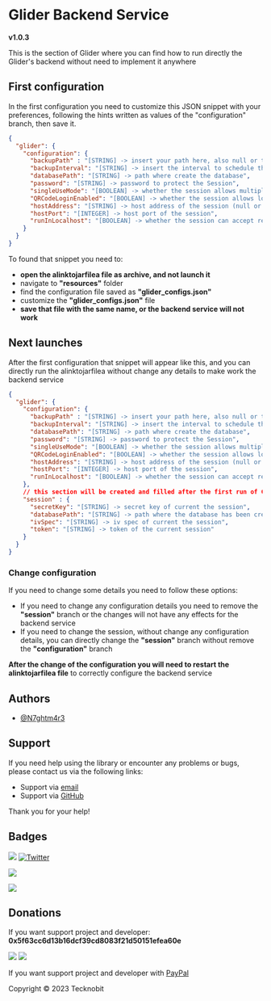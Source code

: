 # Glider Backend Service
**v1.0.3**

This is the section of Glider where you can find how to run directly the Glider's backend without need to
implement it anywhere

## First configuration

In the first configuration you need to customize this JSON snippet with your preferences, following the hints written as 
values of the "configuration" branch, then save it.

```json
{
  "glider": {
    "configuration": {
      "backupPath" : "[STRING] -> insert your path here, also null or this key removed is valid",
      "backupInterval": "[STRING] -> insert the interval to schedule the database backup (null or remove this key to not set a scheduled backup) -> [FIVE_MINUTES, FIFTEEN_MINUTES, HALF_HOUR, ONE_HOUR, FOUR_HOURS, EIGHT_HOURS, TWELVE_HOURS, ONE_DAY, ONE_WEEK, ONE_MONTH]",
      "databasePath": "[STRING] -> path where create the database",
      "password": "[STRING] -> password to protect the Session",
      "singleUseMode": "[BOOLEAN] -> whether the session allows multiple connections, so multiple devices",
      "QRCodeLoginEnabled": "[BOOLEAN] -> whether the session allows login by QR-CODE method\n (if enabled will be shown on hostAddress:(hostPort + 1))",
      "hostAddress": "[STRING] -> host address of the session (null or remove this key to auto-fetch it)",
      "hostPort": "[INTEGER] -> host port of the session",
      "runInLocalhost": "[BOOLEAN] -> whether the session can accept requests outside localhost"
    }
  }
}
```

To found that snippet you need to:
<ul>
    <li>
        <b>open the alinktojarfilea file as archive, and not launch it</b>
    </li>
    <li>
        navigate to <b>"resources"</b> folder
    </li>
    <li>
        find the configuration file saved as <b>"glider_configs.json"</b>
    </li>
    <li>
        customize the <b>"glider_configs.json"</b> file
    </li>
    <li>
        <b>save that file with the same name, or the backend service will not work</b>
    </li>
</ul>

## Next launches 

After the first configuration that snippet will appear like this, and you can directly run the alinktojarfilea without 
change any details to make work the backend service

```json
{
  "glider": {
    "configuration": {
      "backupPath" : "[STRING] -> insert your path here, also null or this key removed is valid",
      "backupInterval": "[STRING] -> insert the interval to schedule the database backup (null or remove this key to not set a scheduled backup) -> [FIVE_MINUTES, FIFTEEN_MINUTES, HALF_HOUR, ONE_HOUR, FOUR_HOURS, EIGHT_HOURS, TWELVE_HOURS, ONE_DAY, ONE_WEEK, ONE_MONTH]",
      "databasePath": "[STRING] -> path where create the database",
      "password": "[STRING] -> password to protect the Session",
      "singleUseMode": "[BOOLEAN] -> whether the session allows multiple connections, so multiple devices",
      "QRCodeLoginEnabled": "[BOOLEAN] -> whether the session allows login by QR-CODE method\n (if enabled will be shown on hostAddress:(hostPort + 1))",
      "hostAddress": "[STRING] -> host address of the session (null or remove this key to auto-fetch it)",
      "hostPort": "[INTEGER] -> host port of the session",
      "runInLocalhost": "[BOOLEAN] -> whether the session can accept requests outside localhost"
    },
    // this section will be created and filled after the first run of Glider with this system
    "session" : {
      "secretKey": "[STRING] -> secret key of current the session",
      "databasePath": "[STRING] -> path where the database has been created",
      "ivSpec": "[STRING] -> iv spec of current the session",
      "token": "[STRING] -> token of the current session"
    }
  }
}
``` 

### Change configuration

If you need to change some details you need to follow these options: 
<ul>
    <li>
        If you need to change any configuration details you need to remove the <b>"session"</b> branch or the changes
        will not have any effects for the backend service 
    </li>
    <li>
        If you need to change the session, without change any configuration details, you can directly change the 
        <b>"session"</b> branch without remove the <b>"configuration"</b> branch
    </li>
</ul> 

<b>After the change of the configuration you will need to restart the alinktojarfilea file</b> to correctly configure 
the backend service 

## Authors

- [@N7ghtm4r3](https://www.github.com/N7ghtm4r3)

## Support

If you need help using the library or encounter any problems or bugs, please contact us via the following links:

- Support via <a href="mailto:infotecknobitcompany@gmail.com">email</a>
- Support via <a href="https://github.com/N7ghtm4r3/Glider/issues/new">GitHub</a>

Thank you for your help!

## Badges

[![](https://img.shields.io/badge/Google_Play-414141?style=for-the-badge&logo=google-play&logoColor=white)](https://play.google.com/store/apps/developer?id=Tecknobit)
[![Twitter](https://img.shields.io/badge/Twitter-1DA1F2?style=for-the-badge&logo=twitter&logoColor=white)](https://twitter.com/tecknobit)

[![](https://img.shields.io/badge/Java-ED8B00?style=for-the-badge&logo=java&logoColor=white)](https://www.oracle.com/java/)

[![](https://jitpack.io/v/N7ghtm4r3/Glider.svg)](https://jitpack.io/#N7ghtm4r3/Glider)

## Donations

If you want support project and developer: **0x5f63cc6d13b16dcf39cd8083f21d50151efea60e**

![](https://img.shields.io/badge/Bitcoin-000000?style=for-the-badge&logo=bitcoin&logoColor=white)
![](https://img.shields.io/badge/Ethereum-3C3C3D?style=for-the-badge&logo=Ethereum&logoColor=white)

If you want support project and developer with <a href="https://www.paypal.com/donate/?hosted_button_id=5QMN5UQH7LDT4">PayPal</a>

Copyright © 2023 Tecknobit
